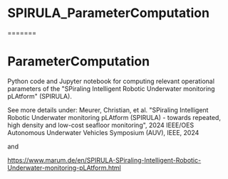 # SPIRULA_ParameterComputation
=======
# ParameterComputation
Python code and Jupyter notebook for computing relevant operational parameters of the "SPiraling Intelligent Robotic Underwater monitoring pLAtform" (SPIRULA).

See more details under:
Meurer, Christian, et al. "SPiraling Intelligent Robotic Underwater monitoring pLAtform (SPIRULA) - towards repeated, high density and low-cost seafloor monitoring", 2024 IEEE/OES Autonomous Underwater Vehicles Symposium (AUV), IEEE, 2024

and

https://www.marum.de/en/SPIRULA-SPiraling-Intelligent-Robotic-Underwater-monitoring-pLAtform.html
